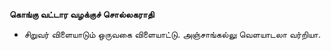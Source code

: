 **கொங்கு வட்டார வழக்குச் சொல்லகராதி**
- சிறுவர் விளையாடும் ஒருவகை விளையாட்டு. அஞ்சாங்கல்லு வெளயாடலா வர்றியா.

